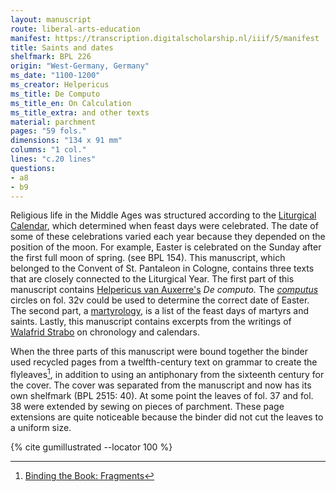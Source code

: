 ```yaml
---
layout: manuscript
route: liberal-arts-education
manifest: https://transcription.digitalscholarship.nl/iiif/5/manifest
title: Saints and dates
shelfmark: BPL 226
origin: "West-Germany, Germany"
ms_date: "1100-1200"
ms_creator: Helpericus
ms_title: De Computo
ms_title_en: On Calculation
ms_title_extra: and other texts
material: parchment
pages: "59 fols."
dimensions: "134 x 91 mm"
columns: "1 col."
lines: "c.20 lines"
questions:
- a8
- b9
---
```


Religious life in the Middle Ages was structured according to the
[Liturgical Calendar](https://en.wikipedia.org/wiki/Liturgical_year),
which determined when feast days were celebrated. The date of some of
these celebrations varied each year because they depended on the
position of the moon. For example, Easter is celebrated on the Sunday
after the first full moon of spring. (see BPL 154). This manuscript,
which belonged to the Convent of St. Pantaleon in Cologne, contains
three texts that are closely connected to the Liturgical Year. The first
part of this manuscript contains [Helpericus van Auxerre's](https://de.wikipedia.org/wiki/Helperic_von_Auxerre) *De computo.* The [*computus*](https://en.wikipedia.org/wiki/Computus)
circles on fol. 32v could be used to determine the correct date of
Easter. The second part, a
[martyrology](https://en.wikipedia.org/wiki/Roman_Martyrology), is a
list of the feast days of martyrs and saints. Lastly, this manuscript
contains excerpts from the writings of [Walafrid Strabo](https://en.wikipedia.org/wiki/Walafrid_Strabo) on chronology and
calendars.

When the three parts of this manuscript were bound together the binder
used recycled pages from a twelfth-century text on grammar to create the
flyleaves[^1], in addition to using an antiphonary from the sixteenth
century for the cover. The cover was separated from the manuscript and
now has its own shelfmark (BPL 2515: 40). At some point the leaves of
fol. 37 and fol. 38 were extended by sewing on pieces of parchment.
These page extensions are quite noticeable because the binder did not
cut the leaves to a uniform size.

[^1]: [Binding the Book: Fragments](/glossary/#)

{% cite gumillustrated --locator 100 %}